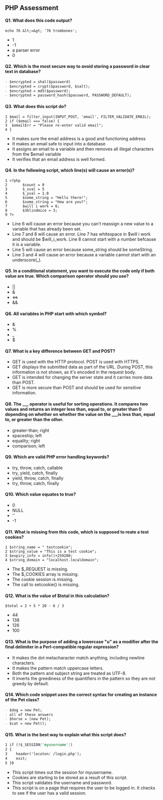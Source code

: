 PHP Assessment
-----------------

#### Q1. What does this code output?
`echo 76 &lt;=&gt; '76 trombones';`
- 1
- -1
- a parser error
- 0

#### Q2. Which is the most secure way to avoid storing a password in clear text in database?
```markdown
- $encrypted = shal($password)
- $encrypted = crypt($password, $salt);
- $encrypted = md5($password);
- $encrypted = password_hash($password, PASSWORD_DEFAULT);
```

#### Q3. What does this script do?
```
1 $mail = filter_input(INPUT_POST, 'email', FILTER_VALIDATE_EMAIL);
2 if ($email === false) {
3  $emailErr = "Please re-enter valid email";
4 }
```
- It makes sure the email address is a good and functioning address
- It makes an email safe to input into a database
- It assigns an email to a variable and then removes all illegal characters from the $email variable
- It verifies that an email address is well formed.

#### Q4. In the following script, which line(s) will cause an error(s)?
```
1 <?php
2       $count = 0
3       $_xval = 5
4       $_yval = 1.0
5       $some_string = "Hello there!";
6       $some_string = "How are you?";
7       $will i work = 6;
8       $3blindmice = 3;
9 ?>
```
- Line 6 will cause an error because you can't reassign a new value to a variable that has already been set.
- Line 7 and 8 will cause an error. Line 7 has whitespace in $will i work and should be $will_i_work. Line 8 cannot start with a number befcause it is a variable.
- Line 5 will cause an error because some_string should be someString.
- Line 3 and 4 will cause an error because a variable cannot start with an underscore(_).

#### Q5. In a conditional statement, you want to execute the code only if both value are true. Which comparison operator should you use?
- ||
- &
- <=>
- &&

#### Q6. All variables in PHP start with which symbol?
- &
- %
- _
- $

#### Q7. What is a key difference between GET and POST?
- GET is used with the HTTP protocol. POST is used with HTTPS.
- GET displays the submitted data as part of the URL. During POST, this information is not shown, as it's encoded in the request body.
- GET is intended for changing the server state and it carries more data than POST.
- GET is more secure than POST and should be used for sensitive information.

#### Q8. The ___ operator is useful for sorting operations. It compares two values and returns an integer less than, equal to, or greater than 0 depending on whether on whether the value on the ___is less than, equal to, or greater than the other.
- greater-than; right
- spaceship; left
- equality; right
- comparison; left

#### Q9. Which are valid PHP error handling keywords?
- try, throw, catch, callable
- try, yield, catch, finally
- yield, throw, catch, finally
- try, throw, catch, finally

#### Q10. Which value equates to true?
- 0
- NULL
- ''
- -1

#### Q11. What is missing from this code, which is supposed to reate a test cookies?
```
1 $string_name = " testcookie";
2 $string_value = "This is a test cookie";
3 $expiry_info = info()+259200;
4 $string_domain = "localhost.localdomain";
```
- The $_REQUEST is missing.
- The $_COOKIES array is missing.
- The cookie session is missing.
- The call to setcookie() is missing.

#### Q12. What is the value of $total in this calculation?
`$total = 2 + 5 * 20 - 6 / 3`
- 44
- 138
- 126
- 100

#### Q13. What is the purpose of adding a lowercase "u" as a modifier after the final delimiter in a Perl-compatible regular expression?
- It makes the dot metacharacter match anything, including newline characters.
- It makes the pattern match uppercase letters.
- Both the pattern and subject string are treated as UTF-8.
- It inverts the greediness of the quantifiers in the pattern so they are not greedy by default.

#### Q14. Which code snippet uses the correct syntax for creating an instance of the Pet class?
```markdown
- $dog = new Pet;
- all of these answers
- $horse = (new Pet);
- $cat = new Pet();
```

#### Q15. What is the best way to explain what this script does?
```markdown
1 if (!$_SESSION['myusername'])
2 {
3    header('locaton: /login.php');
4    exit;
5 }0
```
- This script times out the session for myusername.
- Cookies are starting to be stored as a result of this script.
- This script validates the username and password.
- This script is on a page that requires the user to be logged in. It checks to see if the user has a valid session.
